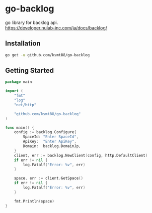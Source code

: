 go-backlog
====

go library for backlog api.  
https://developer.nulab-inc.com/ja/docs/backlog/

## Installation
```bash
go get -u github.com/ksmt88/go-backlog
```

## Getting Started
```go
package main

import (
	"fmt"
	"log"
	"net/http"

	"github.com/ksmt88/go-backlog"
)

func main() {
	config := backlog.Configure{
		SpaceId: "Enter SpaceId",
		ApiKey:  "Enter ApiKey",
        Domain:  backlog.DomainJp,
	}
	client, err := backlog.NewClient(config, http.DefaultClient)
	if err != nil {
		log.Fatalf("Error: %v", err)
	}

	space, err := client.GetSpace()
	if err != nil {
		log.Fatalf("Error: %v", err)
	}

	fmt.Println(space)
}
```
